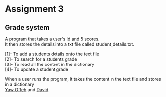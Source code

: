 # Assignment 3
## Grade system
A program that takes a user's Id and 5 scores. <br>
It then stores the details into a txt file called student_details.txt. <br>

[1]- To add a students details onto the text file <br>
[2]- To search for a students grade <br>
[3]- To read all the content in the dictionary <br>
[4]- To update a student grade <br>

When a user runs the program, it takes the content in the text file and stores in a dictionary<br>
<a href="https://github.com/yawoffeh">Yaw Offeh</a> and <a href="">David</a>

